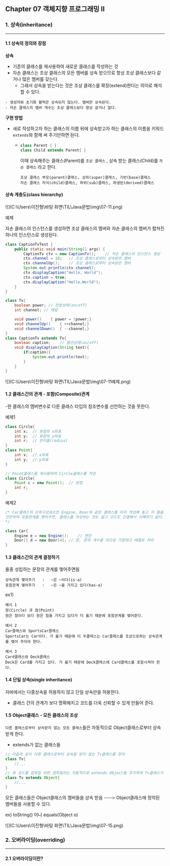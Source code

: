 ## Chapter 07 객체지향 프로그래밍 II

### 1. 상속(inheritance)

---

#### 1.1 상속의 정의와 장점

**상속** 

- 기존의 클래스를 재사용하여 새로운 클래스를 작성하는 것
- 자손 클래스는 조상 클래스의 모든 멤버를 상속 받으므로 항상 조상 클래스보다 같거나 많은 멤버를 갖는다.
  - 그래서 상속을 받는다는 것은 조상 클래스를 확장(extend)한다는 의미로 해석할 수 있다.

```
- 생성자와 초기화 블럭은 상속되지 않는다. 멤버만 상속된다.
- 자손 클래스의 멤버 개수는 조상 클래스보다 항상 같거나 많다.
```

**구현 방법**

- 새로 작성하고자 하는 클래스의 이름 뒤에 상속받고자 하는 클래스의 이름을 키워드 `extends`와 함께 써 주기만하면 된다. 

   - ```java
     class Parent { }
     class Child extends Parent{ }
     ```

     이때 상속해주는 클래스(Parent)를 `조상 클래스` , 상속 받는 클래스(Child)를 `자손 클래스` 라고 한다.

     ```
     조상 클래스	부모(parent)클래스, 상위(super)클래스, 기반(base)클래스
     자손 클래스	자식(child)클래스, 하위(sub)클래스, 파생된(derived)클래스
     ```

#### 상속 계층도(class hierarchy)

![](C:\Users\이진형\바탕 화면\TIL\Java문법\img\07-11.png)

예제

자손 클래스의 인스턴스를 생성하면 조상 클래스의 멤버와 자손 클래스의 멤버가 합쳐진 하나의 인스턴스로 생성된다.

```java
class CaptionTvTest {
    public static void main(String[] args) {
        CaptionTv ctv = new CaptionTv();    // 자손 클래스의 인스턴스 생성
        ctv.channel = 10;   // 조상 클래스로부터 상속받은 멤버
        ctv.channelUp();    // 조상 클래스로부터 상속받은 멤버
        System.out.println(ctv.channel);
        ctv.displayCaption("Hello, World");
        ctv.caption = true;
        ctv.displayCaption("Hello,World");
    }
}

class Tv{
    boolean power; // 전원상태(on/off)
    int channel; // 채널

    void power()    { power = !power;}
    void channelUp()    { ++channel;}
    void channelDown()  { --channel;}
}
class CaptionTv extends Tv{
    boolean caption;    // 캡션상태(on/off)
    void displayCaption(String text){
        if(caption){
            System.out.println(text);
        }
    }
}
```

![](C:\Users\이진형\바탕 화면\TIL\Java문법\img\07-11예제.png)

#### 1.2 클래스간의 관계 - 포함(Composite)관계

-한 클래스의 멤버변수로 다른 클래스 타입의 참조변수를 선언하는 것을 뜻한다.

예제1

```java
class Circle{													
	int x;	// 원점의 x좌표								
	int y;	// 원점의 y좌표
	int r;	// 반지름(radius)
}						
class Point{
	int x;	// x좌표
	int y;	// y좌표
}

// Point클래스를 재사용하여 Circle클래스를 작성
class Circle{
	Point c = new Point();	// 원점
	int r;
}
```

예제2

```java
/* Car클래스의 단위구성요소인 Engine, Door와 같은 클래스를 미리 작성해 놓고 이 들을 Car클래스의 멤버변수로
선언하여 포함관계를 맺어주면, 클래스를 작성하는 것도 쉽고 코드도 간결해서 이해하기 쉽다.코드를 관리하는데도 수월
*/

class Car{
	Engine e = new Engine();	// 엔진
	Door[] d = new Door[4];	// 문, 문의 개수를 넷으로 가정하고 배열로 처리
}
```

#### 1.3 클래스간의 관계 결정하기

둘중 성립하는 문장의 관계를 맺어주면됨

```
상속관계 맺어주기	:	~은 ~이다(is-a)
포함관계 맺어주기	:	~은 ~을 가지고 있다(has-a)
```

ex1)

```
예시 1
원(Circle) 과 점(Point)
원은 점이다 보다 원은 점을 가지고 있다가 더 옳기 때문에 포함관계를 맺어준다.

예시 2
Car클래스와 SportsCar클래스
SportsCar는 Car이다. 가 옳기 때문에 이 두클래스는 Car클래스를 조상으로하는 상속관계를 맺어 주어야 한다.

예시 3
Card클래스와 Deck클래스
Deck은 Card를 가지고 있다. 가 옳기 때문에 Deck클래스에 Card클래스를 포함시켜야 한다.
```

#### 1.4 단일 상속(single inheritance)

자바에서는 다중상속을 허용하지 않고 단일 상속만을 허용한다.

- 클래스 간의 관계가 보다 명확해지고 코드를 더욱 신뢰할 수 있게 만들어 준다.

#### 1.5 Object클래스 - 모든 클래스의 조상

`다른 클래스로부터 상속받지 않는 모든 클래스`들은 자동적으로 Object클래스로부터 상속받게 한다.

- extends가 없는 클래스들

```java
// 다음과 같이 다른 클래스로부터 상속을 받지 않는 Tv클래스를 정의
class Tv{
	//...
}
// 위 코드를 컴파일 하면 컴파일러는 자동적으로 extends Object를 추가하여 Tv클래스가 Object클래스로부터 상속받도록 한다.
class Tv extends Object{
	//...
}
```

모든 클래스들은 Object클래스의 멤버들을 상속 받음 ----> Object클래스에 정의된 멤버들을 사용할 수 있다.

ex) toString() 이나 equals(Object o)

![](C:\Users\이진형\바탕 화면\TIL\Java문법\img\07-15.png)

### 2. 오버라이딩(overriding)

---

#### 2.1 오버라이딩이란?

